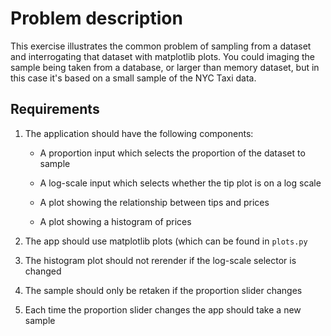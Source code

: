 # Problem description

This exercise illustrates the common problem of sampling from a dataset and interrogating that dataset with matplotlib plots.
You could imaging the sample being taken from a database, or larger than memory dataset, but in this case it's based on a small sample of the NYC Taxi data.

## Requirements

1.  The application should have the following components:

    -   A proportion input which selects the proportion of the dataset to sample

    -   A log-scale input which selects whether the tip plot is on a log scale

    -   A plot showing the relationship between tips and prices

    -   A plot showing a histogram of prices

2.  The app should use matplotlib plots (which can be found in `plots.py`

3.  The histogram plot should not rerender if the log-scale selector is changed

4.  The sample should only be retaken if the proportion slider changes

5.  Each time the proportion slider changes the app should take a new sample

# 
